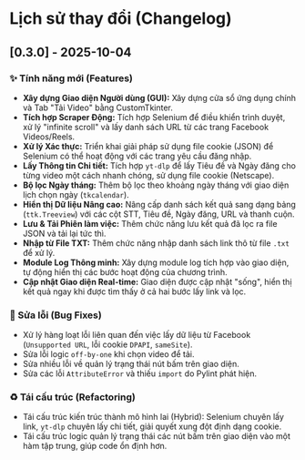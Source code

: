 # Lịch sử thay đổi (Changelog)

## [0.3.0] - 2025-10-04

### ✨ Tính năng mới (Features)
- **Xây dựng Giao diện Người dùng (GUI):** Xây dựng cửa sổ ứng dụng chính và Tab "Tải Video" bằng CustomTkinter.
- **Tích hợp Scraper Động:** Tích hợp Selenium để điều khiển trình duyệt, xử lý "infinite scroll" và lấy danh sách URL từ các trang Facebook Videos/Reels.
- **Xử lý Xác thực:** Triển khai giải pháp sử dụng file cookie (JSON) để Selenium có thể hoạt động với các trang yêu cầu đăng nhập.
- **Lấy Thông tin Chi tiết:** Tích hợp `yt-dlp` để lấy Tiêu đề và Ngày đăng cho từng video một cách nhanh chóng, sử dụng file cookie (Netscape).
- **Bộ lọc Ngày tháng:** Thêm bộ lọc theo khoảng ngày tháng với giao diện lịch chọn ngày (`tkcalendar`).
- **Hiển thị Dữ liệu Nâng cao:** Nâng cấp danh sách kết quả sang dạng bảng (`ttk.Treeview`) với các cột STT, Tiêu đề, Ngày đăng, URL và thanh cuộn.
- **Lưu & Tải Phiên làm việc:** Thêm chức năng lưu kết quả đã lọc ra file JSON và tải lại tức thì.
- **Nhập từ File TXT:** Thêm chức năng nhập danh sách link thô từ file `.txt` để xử lý.
- **Module Log Thông minh:** Xây dựng module log tích hợp vào giao diện, tự động hiển thị các bước hoạt động của chương trình.
- **Cập nhật Giao diện Real-time:** Giao diện được cập nhật "sống", hiển thị kết quả ngay khi được tìm thấy ở cả hai bước lấy link và lọc.

### 🐛 Sửa lỗi (Bug Fixes)
- Xử lý hàng loạt lỗi liên quan đến việc lấy dữ liệu từ Facebook (`Unsupported URL`, lỗi cookie `DPAPI`, `sameSite`).
- Sửa lỗi logic `off-by-one` khi chọn video để tải.
- Sửa nhiều lỗi về quản lý trạng thái nút bấm trên giao diện.
- Sửa các lỗi `AttributeError` và thiếu `import` do Pylint phát hiện.

### ♻️ Tái cấu trúc (Refactoring)
- Tái cấu trúc kiến trúc thành mô hình lai (Hybrid): Selenium chuyên lấy link, `yt-dlp` chuyên lấy chi tiết, giải quyết xung đột định dạng cookie.
- Tái cấu trúc logic quản lý trạng thái các nút bấm trên giao diện vào một hàm tập trung, giúp code ổn định hơn.

